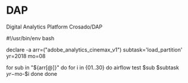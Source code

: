 # DAP
Digital Analytics Platform
Crosado/DAP

#!/usr/bin/env bash

declare -a arr=("adobe_analytics_cinemax_v1")
subtask='load_partition'
yr=2018
mo=08

for sub in "${arr[@]}"
do
    for i in {01..30}
    do
      airflow test $sub $subtask $yr-$mo-$i
    done
done
